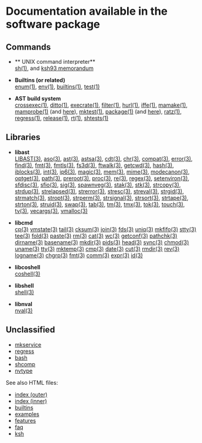 # Documentation available in the software package

## Commands

-   ** UNIX command interpreter** \
    [sh(1)](https://github.com/ksh-community/ksh/blob/master/src/cmd/ksh93/sh.1),
    and [ksh93 memorandum](https://github.com/ksh-community/ksh/blob/master/src/cmd/ksh93/sh.memo)

-   **Builtins (or related)** \
    [enum(1)](https://github.com/ksh-community/ksh/blob/master/src/cmd/ksh93/bltins/enum.c),
    [env(1)](https://github.com/ksh-community/ksh/blob/master/docs/ksh/scripts/env.txt),
    [builtins(1)](https://github.com/ksh-community/ksh/blob/master/src/cmd/ksh93/data/builtins.c),
    [test(1)](https://github.com/ksh-community/ksh/blob/master/src/cmd/ksh93/data/testops.c)

-   **AST build system** \
    [crossexec(1)](https://github.com/ksh-community/ksh/blob/master/src/cmd/INIT/crossexec.sh),
    [ditto(1)](https://github.com/ksh-community/ksh/blob/master/src/cmd/INIT/ditto.sh),
    [execrate(1)](https://github.com/ksh-community/ksh/blob/master/src/cmd/INIT/execrate.sh),
    [filter(1)](https://github.com/ksh-community/ksh/blob/master/src/cmd/INIT/filter.sh),
    [hurl(1)](https://github.com/ksh-community/ksh/blob/master/src/cmd/INIT/hurl.sh),
    [iffe(1)](https://github.com/ksh-community/ksh/blob/master/src/cmd/INIT/iffe.sh),
    [mamake(1)](https://github.com/ksh-community/ksh/blob/master/src/cmd/INIT/mamake.c),
    [mamprobe(1)](https://github.com/ksh-community/ksh/blob/master/src/cmd/INIT/mamprobe.sh)
    (and [here](https://github.com/ksh-community/ksh/blob/master/bin/mamprobe)),
    [mktest(1)](https://github.com/ksh-community/ksh/blob/master/src/cmd/INIT/mktest.sh),
    [package(1)](https://github.com/ksh-community/ksh/blob/master/src/cmd/INIT/package.sh)
    (and [here](https://github.com/ksh-community/ksh/blob/master/bin/package)),
    [ratz(1)](https://github.com/ksh-community/ksh/blob/master/src/cmd/INIT/ratz.c),
    [regress(1)](https://github.com/ksh-community/ksh/blob/master/src/cmd/INIT/regress.sh),
    [release(1)](https://github.com/ksh-community/ksh/blob/master/src/cmd/INIT/release.c),
    [rt(1)](https://github.com/ksh-community/ksh/blob/master/src/cmd/INIT/rt.sh),
    [shtests(1)](https://github.com/ksh-community/ksh/blob/master/src/cmd/ksh93/tests/shtests)

## Libraries

-   **libast** \
    [LIBAST(3)](https://github.com/ksh-community/ksh/blob/master/src/lib/libast/man/LIBAST.3),
    [aso(3)](https://github.com/ksh-community/ksh/blob/master/src/lib/libast/man/aso.3),
    [ast(3)](https://github.com/ksh-community/ksh/blob/master/src/lib/libast/man/ast.3),
    [astsa(3)](https://github.com/ksh-community/ksh/blob/master/src/lib/libast/man/astsa.3),
    [cdt(3)](https://github.com/ksh-community/ksh/blob/master/src/lib/libast/man/cdt.3),
    [chr(3)](https://github.com/ksh-community/ksh/blob/master/src/lib/libast/man/chr.3),
    [compat(3)](https://github.com/ksh-community/ksh/blob/master/src/lib/libast/man/compat.3),
    [error(3)](https://github.com/ksh-community/ksh/blob/master/src/lib/libast/man/error.3),
    [find(3)](https://github.com/ksh-community/ksh/blob/master/src/lib/libast/man/find.3),
    [fmt(3)](https://github.com/ksh-community/ksh/blob/master/src/lib/libast/man/fmt.3),
    [fmtls(3)](https://github.com/ksh-community/ksh/blob/master/src/lib/libast/man/fmtls.3),
    [fs3d(3)](https://github.com/ksh-community/ksh/blob/master/src/lib/libast/man/fs3d.3),
    [ftwalk(3)](https://github.com/ksh-community/ksh/blob/master/src/lib/libast/man/ftwalk.3),
    [getcwd(3)](https://github.com/ksh-community/ksh/blob/master/src/lib/libast/man/getcwd.3),
    [hash(3)](https://github.com/ksh-community/ksh/blob/master/src/lib/libast/man/hash.3),
    [iblocks(3)](https://github.com/ksh-community/ksh/blob/master/src/lib/libast/man/iblocks.3),
    [int(3)](https://github.com/ksh-community/ksh/blob/master/src/lib/libast/man/int.3),
    [ip6(3)](https://github.com/ksh-community/ksh/blob/master/src/lib/libast/man/ip6.3),
    [magic(3)](https://github.com/ksh-community/ksh/blob/master/src/lib/libast/man/magic.3),
    [mem(3)](https://github.com/ksh-community/ksh/blob/master/src/lib/libast/man/mem.3),
    [mime(3)](https://github.com/ksh-community/ksh/blob/master/src/lib/libast/man/mime.3),
    [modecanon(3)](https://github.com/ksh-community/ksh/blob/master/src/lib/libast/man/modecanon.3),
    [optget(3)](https://github.com/ksh-community/ksh/blob/master/src/lib/libast/man/optget.3),
    [path(3)](https://github.com/ksh-community/ksh/blob/master/src/lib/libast/man/path.3),
    [preroot(3)](https://github.com/ksh-community/ksh/blob/master/src/lib/libast/man/preroot.3),
    [proc(3)](https://github.com/ksh-community/ksh/blob/master/src/lib/libast/man/proc.3),
    [re(3)](https://github.com/ksh-community/ksh/blob/master/src/lib/libast/man/re.3),
    [regex(3)](https://github.com/ksh-community/ksh/blob/master/src/lib/libast/man/regex.3),
    [setenviron(3)](https://github.com/ksh-community/ksh/blob/master/src/lib/libast/man/setenviron.3),
    [sfdisc(3)](https://github.com/ksh-community/ksh/blob/master/src/lib/libast/man/sfdisc.3),
    [sfio(3)](https://github.com/ksh-community/ksh/blob/master/src/lib/libast/man/sfio.3),
    [sig(3)](https://github.com/ksh-community/ksh/blob/master/src/lib/libast/man/sig.3),
    [spawnveg(3)](https://github.com/ksh-community/ksh/blob/master/src/lib/libast/man/spawnveg.3),
    [stak(3)](https://github.com/ksh-community/ksh/blob/master/src/lib/libast/man/stak.3),
    [stk(3)](https://github.com/ksh-community/ksh/blob/master/src/lib/libast/man/stk.3),
    [strcopy(3)](https://github.com/ksh-community/ksh/blob/master/src/lib/libast/man/strcopy.3),
    [strdup(3)](https://github.com/ksh-community/ksh/blob/master/src/lib/libast/man/strdup.3),
    [strelapsed(3)](https://github.com/ksh-community/ksh/blob/master/src/lib/libast/man/strelapsed.3),
    [strerror(3)](https://github.com/ksh-community/ksh/blob/master/src/lib/libast/man/strerror.3),
    [stresc(3)](https://github.com/ksh-community/ksh/blob/master/src/lib/libast/man/stresc.3),
    [streval(3)](https://github.com/ksh-community/ksh/blob/master/src/lib/libast/man/streval.3),
    [strgid(3)](https://github.com/ksh-community/ksh/blob/master/src/lib/libast/man/strgid.3),
    [strmatch(3)](https://github.com/ksh-community/ksh/blob/master/src/lib/libast/man/strmatch.3),
    [stropt(3)](https://github.com/ksh-community/ksh/blob/master/src/lib/libast/man/stropt.3),
    [strperm(3)](https://github.com/ksh-community/ksh/blob/master/src/lib/libast/man/strperm.3),
    [strsignal(3)](https://github.com/ksh-community/ksh/blob/master/src/lib/libast/man/strsignal.3),
    [strsort(3)](https://github.com/ksh-community/ksh/blob/master/src/lib/libast/man/strsort.3),
    [strtape(3)](https://github.com/ksh-community/ksh/blob/master/src/lib/libast/man/strtape.3),
    [strton(3)](https://github.com/ksh-community/ksh/blob/master/src/lib/libast/man/strton.3),
    [struid(3)](https://github.com/ksh-community/ksh/blob/master/src/lib/libast/man/struid.3),
    [swap(3)](https://github.com/ksh-community/ksh/blob/master/src/lib/libast/man/swap.3),
    [tab(3)](https://github.com/ksh-community/ksh/blob/master/src/lib/libast/man/tab.3),
    [tm(3)](https://github.com/ksh-community/ksh/blob/master/src/lib/libast/man/tm.3),
    [tmx(3)](https://github.com/ksh-community/ksh/blob/master/src/lib/libast/man/tmx.3),
    [tok(3)](https://github.com/ksh-community/ksh/blob/master/src/lib/libast/man/tok.3),
    [touch(3)](https://github.com/ksh-community/ksh/blob/master/src/lib/libast/man/touch.3),
    [tv(3)](https://github.com/ksh-community/ksh/blob/master/src/lib/libast/man/tv.3),
    [vecargs(3)](https://github.com/ksh-community/ksh/blob/master/src/lib/libast/man/vecargs.3),
    [vmalloc(3)](https://github.com/ksh-community/ksh/blob/master/src/lib/libast/man/vmalloc.3)

-   **libcmd** \
    [cp(3)](https://github.com/ksh-community/ksh/blob/master/src/lib/libcmd/cp.c)
    [vmstate(3)](https://github.com/ksh-community/ksh/blob/master/src/lib/libcmd/vmstate.c)
    [tail(3)](https://github.com/ksh-community/ksh/blob/master/src/lib/libcmd/tail.c)
    [cksum(3)](https://github.com/ksh-community/ksh/blob/master/src/lib/libcmd/cksum.c)
    [join(3)](https://github.com/ksh-community/ksh/blob/master/src/lib/libcmd/join.c)
    [fds(3)](https://github.com/ksh-community/ksh/blob/master/src/lib/libcmd/fds.c)
    [uniq(3)](https://github.com/ksh-community/ksh/blob/master/src/lib/libcmd/uniq.c)
    [mkfifo(3)](https://github.com/ksh-community/ksh/blob/master/src/lib/libcmd/mkfifo.c)
    [stty(3)](https://github.com/ksh-community/ksh/blob/master/src/lib/libcmd/stty.c)
    [tee(3)](https://github.com/ksh-community/ksh/blob/master/src/lib/libcmd/tee.c)
    [fold(3)](https://github.com/ksh-community/ksh/blob/master/src/lib/libcmd/fold.c)
    [paste(3)](https://github.com/ksh-community/ksh/blob/master/src/lib/libcmd/paste.c)
    [rm(3)](https://github.com/ksh-community/ksh/blob/master/src/lib/libcmd/rm.c)
    [cat(3)](https://github.com/ksh-community/ksh/blob/master/src/lib/libcmd/cat.c)
    [wc(3)](https://github.com/ksh-community/ksh/blob/master/src/lib/libcmd/wc.c)
    [getconf(3)](https://github.com/ksh-community/ksh/blob/master/src/lib/libcmd/getconf.c)
    [pathchk(3)](https://github.com/ksh-community/ksh/blob/master/src/lib/libcmd/pathchk.c)
    [dirname(3)](https://github.com/ksh-community/ksh/blob/master/src/lib/libcmd/dirname.c)
    [basename(3)](https://github.com/ksh-community/ksh/blob/master/src/lib/libcmd/basename.c)
    [mkdir(3)](https://github.com/ksh-community/ksh/blob/master/src/lib/libcmd/mkdir.c)
    [pids(3)](https://github.com/ksh-community/ksh/blob/master/src/lib/libcmd/pids.c)
    [head(3)](https://github.com/ksh-community/ksh/blob/master/src/lib/libcmd/head.c)
    [sync(3)](https://github.com/ksh-community/ksh/blob/master/src/lib/libcmd/sync.c)
    [chmod(3)](https://github.com/ksh-community/ksh/blob/master/src/lib/libcmd/chmod.c)
    [uname(3)](https://github.com/ksh-community/ksh/blob/master/src/lib/libcmd/uname.c)
    [tty(3)](https://github.com/ksh-community/ksh/blob/master/src/lib/libcmd/tty.c)
    [mktemp(3)](https://github.com/ksh-community/ksh/blob/master/src/lib/libcmd/mktemp.c)
    [cmp(3)](https://github.com/ksh-community/ksh/blob/master/src/lib/libcmd/cmp.c)
    [date(3)](https://github.com/ksh-community/ksh/blob/master/src/lib/libcmd/date.c)
    [cut(3)](https://github.com/ksh-community/ksh/blob/master/src/lib/libcmd/cut.c)
    [rmdir(3)](https://github.com/ksh-community/ksh/blob/master/src/lib/libcmd/rmdir.c)
    [rev(3)](https://github.com/ksh-community/ksh/blob/master/src/lib/libcmd/rev.c)
    [logname(3)](https://github.com/ksh-community/ksh/blob/master/src/lib/libcmd/logname.c)
    [chgrp(3)](https://github.com/ksh-community/ksh/blob/master/src/lib/libcmd/chgrp.c)
    [fmt(3)](https://github.com/ksh-community/ksh/blob/master/src/lib/libcmd/fmt.c)
    [comm(3)](https://github.com/ksh-community/ksh/blob/master/src/lib/libcmd/comm.c)
    [expr(3)](https://github.com/ksh-community/ksh/blob/master/src/lib/libcmd/expr.c)
    [id(3)](https://github.com/ksh-community/ksh/blob/master/src/lib/libcmd/id.c)

-   **libcoshell** \
    [coshell(3)](https://github.com/ksh-community/ksh/blob/master/src/lib/libcoshell/coshell.3)

-   **libshell** \
    [shell(3)](https://github.com/ksh-community/ksh/blob/master/src/cmd/ksh93/shell.3)

-   **libnval** \
    [nval(3)](https://github.com/ksh-community/ksh/blob/master/src/cmd/ksh93/nval.3)

## Unclassified

-   [mkservice](https://github.com/ksh-community/ksh/blob/master/src/cmd/ksh93/bltins/mkservice.c)
-   [regress](https://github.com/ksh-community/ksh/blob/master/src/cmd/ksh93/bltins/regress.c)
-   [bash](https://github.com/ksh-community/ksh/blob/master/src/cmd/ksh93/sh/bash.c)
-   [shcomp](https://github.com/ksh-community/ksh/blob/master/src/cmd/ksh93/sh/shcomp.c)
-   [nvtype](https://github.com/ksh-community/ksh/blob/master/src/cmd/ksh93/sh/nvtype.c)

See also HTML files:

-   [index (outer)](https://github.com/ksh-community/ksh/blob/master/docs/index.html)
-   [index (inner)](https://github.com/ksh-community/ksh/blob/master/docs/ksh/index.html)
-   [builtins](https://github.com/ksh-community/ksh/blob/master/docs/ksh/builtins.html)
-   [examples](https://github.com/ksh-community/ksh/blob/master/docs/ksh/examples.html)
-   [features](https://github.com/ksh-community/ksh/blob/master/docs/ksh/features.html)
-   [faq](https://github.com/ksh-community/ksh/blob/master/docs/ksh/faq.html)
-   [ksh](https://github.com/ksh-community/ksh/blob/master/docs/ksh/ksh.html)
